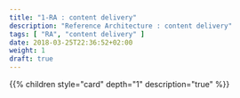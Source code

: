 ```yaml
---
title: "1-RA : content delivery"
description: "Reference Architecture : content delivery"
tags: [ "RA", "content delivery" ]
date: 2018-03-25T22:36:52+02:00
weight: 1
draft: true
---
```

{{% children style="card" depth="1"  description="true" %}}
